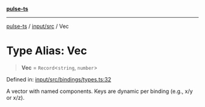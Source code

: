 [**pulse-ts**](../../../README.md)

***

[pulse-ts](../../../README.md) / [input/src](../README.md) / Vec

# Type Alias: Vec

> **Vec** = `Record`\<`string`, `number`\>

Defined in: [input/src/bindings/types.ts:32](https://github.com/jlehett/pulse-ts/blob/95f7e0ab0aafbcd2aad691251c554317b3dfe19c/packages/input/src/bindings/types.ts#L32)

A vector with named components. Keys are dynamic per binding (e.g., x/y or x/z).
